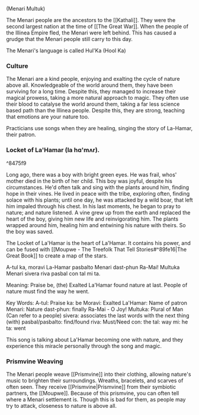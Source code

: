 (Menari Multuk)

The Menari people are the ancestors to the [[Kathali]]. They were the second largest nation at the time of [[The Great War]]. When the people of the Illinea Empire fled, the Menari were left behind. This has caused a grudge that the Menari people still carry to this day. 

The Menari's language is called Hul'Ka (Hool Ka)

### Culture
The Menari are a kind people, enjoying and exalting the cycle of nature above all. Knowledgeable of the world around them, they have been surviving for a long time. Despite this, they managed to increase their magical prowess, taking a more natural approach to magic.  They often use their blood to catalyse the world around them, taking a far less science based path than the Illinea people. Despite this, they are strong, teaching that emotions are your nature too.

Practicians use songs when they are healing, singing the story of La-Hamar, their patron.
### Locket of La'Hamar (la hɑ'mʌr).

^8475f9

Long ago, there was a boy with bright green eyes. He was frail, whos' mother died in the birth of her child. This boy was joyful, despite his circumstances. He'd often talk and sing with the plants around him, finding hope in their vines. He lived in peace with the tribe, exploring often, finding solace with his plants; until one day, he was attacked by a wild boar, that left him impaled through his chest. In his last moments, he began to pray to nature; and nature listened. A vine grew up from the earth and replaced the heart of the boy, giving him new life and reinvigorating him. The plants wrapped around him, healing him and entwining his nature with theirs. So the boy was saved. 

The Locket of La'Hamar is the heart of La'Hamar. It contains his power, and can be fused with [[Moupwe - The Treefolk That Tell Stories#^89fe16|The Great Book]] to create a map of the stars.

A-tul ka, moravi La-Hamar pasbalto Menari dast-phun Ra-Mai! Multuka Menari sivera riva pasbal con tal mi ta.

Meaning: Praise be, (the) Exalted La'Hamar found nature at last. People of nature must find the way he went. 

Key Words:
A-tul: Praise
ka: be
Moravi: Exalted
La'Hamar: Name of patron
Menari: Nature
dast-phun: finally
Ra-Mai - O Joy!
Multuka: Plural of Man (Can refer to a people)
sivera: associates the last words with the next thing (with)
pasbal/pasbalto: find/found
riva: Must/Need
con: the
tal: way
mi: he
ta: went

This song is talking about La'Hamar becoming one with nature, and they experience this miracle personally through the song and magic.

### Prismvine Weaving
The Menari people weave [[Prismvine]] into their clothing, allowing nature's music to brighten their surroundings. Wreaths, bracelets, and scarves of often seen. They receive [[Prismvine|Prismvine]] from their symbiotic partners, the [[Moupwe]]. Because of this prismvine, you can often tell where a Menari settlement is. Though this is bad for them, as people may try to attack, closeness to nature is above all.